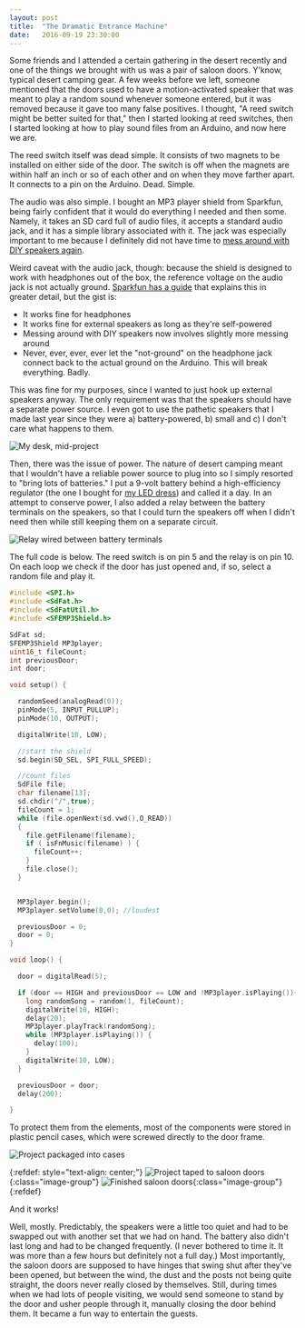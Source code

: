 ```yaml
---
layout: post
title:  "The Dramatic Entrance Machine"
date:   2016-09-19 23:30:00
---
```


Some friends and I attended a certain gathering in the desert recently and one of the things we brought with us was a pair of saloon doors. Y'know, typical desert camping gear. A few weeks before we left, someone mentioned that the doors used to have a motion-activated speaker that was meant to play a random sound whenever someone entered, but it was removed because it gave too many false positives. I thought, "A reed switch might be better suited for that," then I started looking at reed switches, then I started looking at how to play sound files from an Arduino, and now here we are.

<!--more-->

The reed switch itself was dead simple. It consists of two magnets to be installed on either side of the door. The switch is off when the magnets are within half an inch or so of each other and on when they move farther apart. It connects to a pin on the Arduino. Dead. Simple.

The audio was also simple. I bought an MP3 player shield from Sparkfun, being fairly confident that it would do everything I needed and then some. Namely, it takes an SD card full of audio files, it accepts a standard audio jack, and it has a simple library associated with it. The jack was especially important to me because I definitely did not have time to [mess around with DIY speakers again]({{site.url}}/2015/10/10/i-made-speakers.html).

Weird caveat with the audio jack, though: because the shield is designed to work with headphones out of the box, the reference voltage on the audio jack is not actually ground. [Sparkfun has a guide](https://learn.sparkfun.com/tutorials/mp3-player-shield-hookup-guide-v15) that explains this in greater detail, but the gist is:
  - It works fine for headphones
  - It works fine for external speakers as long as they're self-powered
  - Messing around with DIY speakers now involves slightly more messing around
  - Never, ever, ever, ever let the "not-ground" on the headphone jack connect back to the actual ground on the Arduino. This will break everything. Badly.

This was fine for my purposes, since I wanted to just hook up external speakers anyway. The only requirement was that the speakers should have a separate power source. I even got to use the pathetic speakers that I made last year since they were a) battery-powered, b) small and c) I don't care what happens to them.

![My desk, mid-project]({{site.url}}/assets/20160919/messy_desk.jpg)

Then, there was the issue of power. The nature of desert camping meant that I wouldn't have a reliable power source to plug into so I simply resorted to "bring lots of batteries." I put a 9-volt battery behind a high-efficiency regulator (the one I bought for [my LED dress]({{site.url}}/2016/03/13/a-dress.html)) and called it a day. In an attempt to conserve power, I also added a relay between the battery terminals on the speakers, so that I could turn the speakers off when I didn't need then while still keeping them on a separate circuit.

![Relay wired between battery terminals]({{site.url}}/assets/20160919/relay.jpg)

The full code is below. The reed switch is on pin 5 and the relay is on pin 10. On each loop we check if the door has just opened and, if so, select a random file and play it.

```c
#include <SPI.h>
#include <SdFat.h>
#include <SdFatUtil.h>
#include <SFEMP3Shield.h>

SdFat sd;
SFEMP3Shield MP3player;
uint16_t fileCount;
int previousDoor;
int door;

void setup() {

  randomSeed(analogRead(0));
  pinMode(5, INPUT_PULLUP);
  pinMode(10, OUTPUT);

  digitalWrite(10, LOW);

  //start the shield
  sd.begin(SD_SEL, SPI_FULL_SPEED);

  //count files
  SdFile file;
  char filename[13];
  sd.chdir("/",true);
  fileCount = 1;
  while (file.openNext(sd.vwd(),O_READ))
  {
    file.getFilename(filename);
    if ( isFnMusic(filename) ) {
      fileCount++;
    }
    file.close();
  }


  MP3player.begin();
  MP3player.setVolume(0,0); //loudest

  previousDoor = 0;
  door = 0;
}

void loop() {

  door = digitalRead(5);

  if (door == HIGH and previousDoor == LOW and !MP3player.isPlaying()){
    long randomSong = random(1, fileCount);
    digitalWrite(10, HIGH);
    delay(20);
    MP3player.playTrack(randomSong);
    while (MP3player.isPlaying()) {
      delay(100);
    }
    digitalWrite(10, LOW);
  }

  previousDoor = door;
  delay(200);

}
```

To protect them from the elements, most of the components were stored in plastic pencil cases, which were screwed directly to the door frame.

![Project packaged into cases]({{site.url}}/assets/20160919/plastic_cases.jpg)

{:refdef: style="text-align: center;"}
![Project taped to saloon doors]({{site.url}}/assets/20160919/sensors_on_door.jpg){:class="image-group"}
![Finished saloon doors]({{site.url}}/assets/20160919/door_finished.jpg){:class="image-group"}
{:refdef}

And it works!

Well, mostly. Predictably, the speakers were a little too quiet and had to be swapped out with another set that we had on hand. The battery also didn't last long and had to be changed frequently. (I never bothered to time it. It was more than a few hours but definitely not a full day.) Most importantly, the saloon doors are supposed to have hinges that swing shut after they've been opened, but between the wind, the dust and the posts not being quite straight, the doors never really closed by themselves. Still, during times when we had lots of people visiting, we would send someone to stand by the door and usher people through it, manually closing the door behind them. It became a fun way to entertain the guests.
